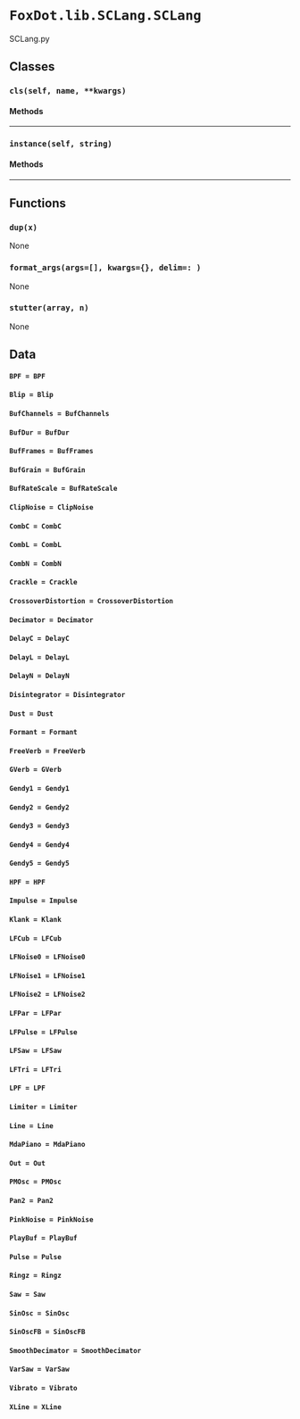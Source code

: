 # `FoxDot.lib.SCLang.SCLang`

SCLang.py

## Classes

### `cls(self, name, **kwargs)`



#### Methods

---

### `instance(self, string)`



#### Methods

---

## Functions

### `dup(x)`

None

### `format_args(args=[], kwargs={}, delim=: )`

None

### `stutter(array, n)`

None

## Data

#### `BPF = BPF`

#### `Blip = Blip`

#### `BufChannels = BufChannels`

#### `BufDur = BufDur`

#### `BufFrames = BufFrames`

#### `BufGrain = BufGrain`

#### `BufRateScale = BufRateScale`

#### `ClipNoise = ClipNoise`

#### `CombC = CombC`

#### `CombL = CombL`

#### `CombN = CombN`

#### `Crackle = Crackle`

#### `CrossoverDistortion = CrossoverDistortion`

#### `Decimator = Decimator`

#### `DelayC = DelayC`

#### `DelayL = DelayL`

#### `DelayN = DelayN`

#### `Disintegrator = Disintegrator`

#### `Dust = Dust`

#### `Formant = Formant`

#### `FreeVerb = FreeVerb`

#### `GVerb = GVerb`

#### `Gendy1 = Gendy1`

#### `Gendy2 = Gendy2`

#### `Gendy3 = Gendy3`

#### `Gendy4 = Gendy4`

#### `Gendy5 = Gendy5`

#### `HPF = HPF`

#### `Impulse = Impulse`

#### `Klank = Klank`

#### `LFCub = LFCub`

#### `LFNoise0 = LFNoise0`

#### `LFNoise1 = LFNoise1`

#### `LFNoise2 = LFNoise2`

#### `LFPar = LFPar`

#### `LFPulse = LFPulse`

#### `LFSaw = LFSaw`

#### `LFTri = LFTri`

#### `LPF = LPF`

#### `Limiter = Limiter`

#### `Line = Line`

#### `MdaPiano = MdaPiano`

#### `Out = Out`

#### `PMOsc = PMOsc`

#### `Pan2 = Pan2`

#### `PinkNoise = PinkNoise`

#### `PlayBuf = PlayBuf`

#### `Pulse = Pulse`

#### `Ringz = Ringz`

#### `Saw = Saw`

#### `SinOsc = SinOsc`

#### `SinOscFB = SinOscFB`

#### `SmoothDecimator = SmoothDecimator`

#### `VarSaw = VarSaw`

#### `Vibrato = Vibrato`

#### `XLine = XLine`

